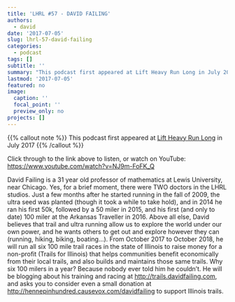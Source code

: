 ```yaml
---
title: 'LHRL #57 - DAVID FAILING'
authors: 
  - david
date: '2017-07-05'
slug: lhrl-57-david-failing
categories:
  - podcast
tags: []
subtitle: ''
summary: "This podcast first appeared at Lift Heavy Run Long in July 2017."
lastmod: '2017-07-05'
featured: no
image:
  caption: ''
  focal_point: ''
  preview_only: no
projects: []
---
```


{{% callout note %}}
This podcast first appeared at [Lift Heavy Run Long](https://www.liftheavyrunlong.com/lhrl-57-david-failing/) in July 2017
{{% /callout %}}

Click through to the link above to listen, or watch on YouTube: https://www.youtube.com/watch?v=NJ9m-FoFK_Q

David Failing is a 31 year old professor of mathematics at Lewis University, near Chicago. Yes, for a brief moment, there were TWO doctors in the LHRL studios. Just a few months after he started running in the fall of 2009, the ultra seed was planted (though it took a while to take hold), and in 2014 he ran his first 50k, followed by a 50 miler in 2015, and his first (and only to date) 100 miler at the Arkansas Traveller in 2016. Above all else, David believes that trail and ultra running allow us to explore the world under our own power, and he wants others to get out and explore however they can (running, hiking, biking, boating…). From October 2017 to October 2018, he will run all six 100 mile trail races in the state of Illinois to raise money for a non-profit (Trails for Illinois) that helps communities benefit economically from their local trails, and also builds and maintains those same trails. Why six 100 milers in a year? Because nobody ever told him he couldn’t. He will be blogging about his training and racing at http://trails.davidfailing.com, and asks you to consider even a small donation at http://hennepinhundred.causevox.com/davidfailing to support Illinois trails.